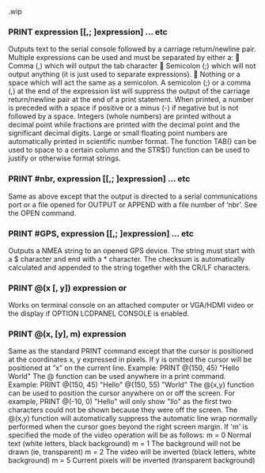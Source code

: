 .wip


### PRINT expression [[,; ]expression] … etc

Outputs text to the serial console followed by a carriage return/newline pair. Multiple expressions can be used and must be separated by either a:  Comma (,) which will output the tab character  Semicolon (;) which will not output anything (it is just used to separate expressions).  Nothing or a space which will act the same as a semicolon. A semicolon (;) or a comma (,) at the end of the expression list will suppress the output of the carriage return/newline pair at the end of a print statement. When printed, a number is preceded with a space if positive or a minus (-) if negative but is not followed by a space. Integers (whole numbers) are printed without a decimal point while fractions are printed with the decimal point and the significant decimal digits. Large or small floating point numbers are automatically printed in scientific number format. The function TAB() can be used to space to a certain column and the STR$() function can be used to justify or otherwise format strings.

### PRINT #nbr, expression [[,; ]expression] … etc

Same as above except that the output is directed to a serial communications port or a file opened for OUTPUT or APPEND with a file number of ‘nbr’. See the OPEN command.

### PRINT #GPS, expression [[,; ]expression] … etc

Outputs a NMEA string to an opened GPS device. The string must start with a $ character and end with a * character. The checksum is automatically calculated and appended to the string together with the CR/LF characters.

### PRINT @(x [, y]) expression or

Works on terminal console on an attached computer or VGA/HDMI video or the display if OPTION LCDPANEL CONSOLE is enabled.

### PRINT @(x, [y], m) expression

Same as the standard PRINT command except that the cursor is positioned at the coordinates x, y expressed in pixels. If y is omitted the cursor will be positioned at “x” on the current line. Example: PRINT @(150, 45) "Hello World" The @ function can be used anywhere in a print command. Example: PRINT @(150, 45) "Hello" @(150, 55) "World" The @(x,y) function can be used to position the cursor anywhere on or off the screen. For example, PRINT @(-10, 0) "Hello" will only show "llo" as the first two characters could not be shown because they were off the screen. The @(x,y) function will automatically suppress the automatic line wrap normally performed when the cursor goes beyond the right screen margin. If 'm' is specified the mode of the video operation will be as follows: m = 0 Normal text (white letters, black background) m = 1 The background will not be drawn (ie, transparent) m = 2 The video will be inverted (black letters, white background) m = 5 Current pixels will be inverted (transparent background)